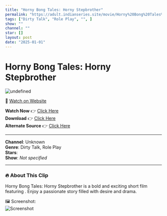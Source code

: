 ```yaml
---
title: "Horny Bong Tales: Horny Stepbrother"
permalink: "https://adult.indianseries.site/movie/Horny%20Bong%20Tales%3A%20Horny%20Stepbrother"
tags: ["Dirty Talk", "Role Play", "", ]
show: ""
channel: ""
star: []
layout: post
date: "2025-01-01"
---
```


# Horny Bong Tales: Horny Stepbrother

![undefined](https://desisins.com/wp-content/uploads/2024/08/Bong-Tales-DesiSins.com_.jpg)

🔗 [Watch on Website](https://adult.indianseries.site/movie/Horny%20Bong%20Tales%3A%20Horny%20Stepbrother)

**Watch Now** 👉 [Click Here](https://adult.indianseries.site/movie/Horny%20Bong%20Tales%3A%20Horny%20Stepbrother)  
**Download** 👉 [Click Here](https://adult.indianseries.site/movie/Horny%20Bong%20Tales%3A%20Horny%20Stepbrother)  
**Alternate Source** 👉 [Click Here](https://adult.indianseries.site/movie/Horny%20Bong%20Tales%3A%20Horny%20Stepbrother)

---

**Channel**: Unknown  
**Genre**: Dirty Talk, Role Play  
**Stars**:   
**Show**: *Not specified*

---

### 🔥 About This Clip

Horny Bong Tales: Horny Stepbrother is a bold and exciting short film featuring . Enjoy a passionate story filled with desire and drama.
 
🖼️ Screenshot:  
![Screenshot](https://desisins.com/wp-content/uploads/2024/08/Bong-Tales-DesiSins.com_.jpg)
